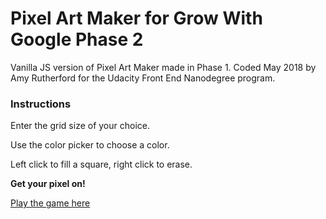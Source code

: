 # Pixel Art Maker for Grow With Google Phase 2

Vanilla JS version of Pixel Art Maker made in Phase 1.
Coded May 2018 by Amy Rutherford for the Udacity Front End Nanodegree program.

### Instructions
Enter the grid size of your choice.

Use the color picker to choose a color. 

Left click to fill a square, right click to erase.

**Get your pixel on!**

[Play the game here](https://amyruth.github.io/Pixel-Art-Maker/)
